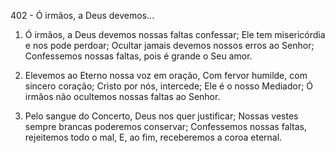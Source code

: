 402 - Ó irmãos, a Deus devemos...

1. Ó irmãos, a Deus devemos nossas faltas confessar;
   Ele tem misericórdia e nos pode perdoar;
   Ocultar jamais devemos nossos erros ao Senhor;
   Confessemos nossas faltas, pois é grande o Seu amor.

2. Elevemos ao Eterno nossa voz em oração,
   Com fervor humilde, com sincero coração;
   Cristo por nós, intercede; Ele é o nosso Mediador;
   Ó irmãos não ocultemos nossas faltas ao Senhor.

3. Pelo sangue do Concerto, Deus nos quer justificar;
   Nossas vestes sempre brancas poderemos conservar;
   Confessemos nossas faltas, rejeitemos todo o mal,
   E, ao fim, receberemos a coroa eternal.
